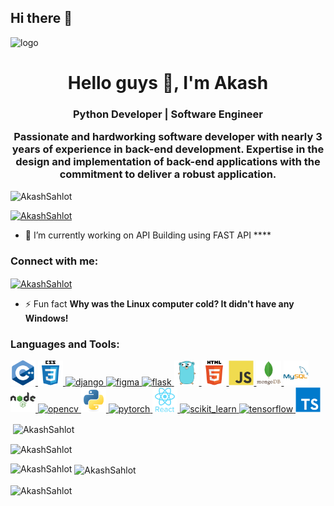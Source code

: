 ## Hi there 👋

<!--
**AkashSahlot** is a ✨ _special_ ✨ repository because its `README.md` (this file) appears on your GitHub profile.

Here are some ideas to get you started:

- 🔭 I’m currently working on ...
- 🌱 I’m currently learning ...
- 👯 I’m looking to collaborate on ...
- 🤔 I’m looking for help with ...
- 💬 Ask me about ...
- 📫 How to reach me: ...
- 😄 Pronouns: ...
- ⚡ Fun fact: ...
-->

![logo](https://i.giphy.com/media/v1.Y2lkPTc5MGI3NjExNTczMHo1d2JoM3B3ZnMzdXpxdWZ0eW9wY3pvbndleHBsaDl1MTlvdiZlcD12MV9pbnRlcm5hbF9naWZfYnlfaWQmY3Q9Zw/LHZyixOnHwDDy/giphy.gif)

<h1 align="center">Hello guys 👋, I'm Akash</h1>
<h3 align="center">Python Developer | Software Engineer

  
Passionate and hardworking software developer with nearly 3 years of experience in back-end development.
Expertise in the design and implementation of back-end applications with the commitment to deliver a robust application.</h3>

<p align="left"> <img src="https://komarev.com/ghpvc/?username=AkashSahlot&label=Profile%20views&color=0e75b6&style=flat" alt="AkashSahlot" /> </p>

<p align="left"> <a href="https://github.com/AkashSahlot/github-profile-trophy"><img src="https://github-profile-trophy.vercel.app/?username=AkashSahlot" alt="AkashSahlot" /></a> </p>


- 🔭 I’m currently working on API Building using FAST API ****

<h3 align="left">Connect with me:</h3>
<p align="left">
<a href="https://www.linkedin.com/in/akash-singh-218705157/" target="blank"><img align="center" src="https://raw.githubusercontent.com/rahuldkjain/github-profile-readme-generator/master/src/images/icons/Social/linked-in-alt.svg" alt="AkashSahlot" height="30" width="40" /></a>
</p>

- ⚡ Fun fact **Why was the Linux computer cold?
It didn't have any Windows!**

<h3 align="left">Languages and Tools:</h3>
<p align="left"> <a href="https://www.w3schools.com/cpp/" target="_blank" rel="noreferrer"> <img src="https://raw.githubusercontent.com/devicons/devicon/master/icons/cplusplus/cplusplus-original.svg" alt="cplusplus" width="40" height="40"/> </a> <a href="https://www.w3schools.com/css/" target="_blank" rel="noreferrer"> <img src="https://raw.githubusercontent.com/devicons/devicon/master/icons/css3/css3-original-wordmark.svg" alt="css3" width="40" height="40"/> </a> <a href="https://www.djangoproject.com/" target="_blank" rel="noreferrer"> <img src="https://cdn.worldvectorlogo.com/logos/django.svg" alt="django" width="40" height="40"/> </a> <a href="https://www.figma.com/" target="_blank" rel="noreferrer"> <img src="https://www.vectorlogo.zone/logos/figma/figma-icon.svg" alt="figma" width="40" height="40"/> </a> <a href="https://flask.palletsprojects.com/" target="_blank" rel="noreferrer"> <img src="https://www.vectorlogo.zone/logos/pocoo_flask/pocoo_flask-icon.svg" alt="flask" width="40" height="40"/> </a> <a href="https://golang.org" target="_blank" rel="noreferrer"> <img src="https://raw.githubusercontent.com/devicons/devicon/master/icons/go/go-original.svg" alt="go" width="40" height="40"/> </a> <a href="https://www.w3.org/html/" target="_blank" rel="noreferrer"> <img src="https://raw.githubusercontent.com/devicons/devicon/master/icons/html5/html5-original-wordmark.svg" alt="html5" width="40" height="40"/> </a> <a href="https://developer.mozilla.org/en-US/docs/Web/JavaScript" target="_blank" rel="noreferrer"> <img src="https://raw.githubusercontent.com/devicons/devicon/master/icons/javascript/javascript-original.svg" alt="javascript" width="40" height="40"/> </a> <a href="https://www.mongodb.com/" target="_blank" rel="noreferrer"> <img src="https://raw.githubusercontent.com/devicons/devicon/master/icons/mongodb/mongodb-original-wordmark.svg" alt="mongodb" width="40" height="40"/> </a> <a href="https://www.mysql.com/" target="_blank" rel="noreferrer"> <img src="https://raw.githubusercontent.com/devicons/devicon/master/icons/mysql/mysql-original-wordmark.svg" alt="mysql" width="40" height="40"/> </a> <a href="https://nodejs.org" target="_blank" rel="noreferrer"> <img src="https://raw.githubusercontent.com/devicons/devicon/master/icons/nodejs/nodejs-original-wordmark.svg" alt="nodejs" width="40" height="40"/> </a> <a href="https://opencv.org/" target="_blank" rel="noreferrer"> <img src="https://www.vectorlogo.zone/logos/opencv/opencv-icon.svg" alt="opencv" width="40" height="40"/> </a> <a href="https://www.python.org" target="_blank" rel="noreferrer"> <img src="https://raw.githubusercontent.com/devicons/devicon/master/icons/python/python-original.svg" alt="python" width="40" height="40"/> </a> <a href="https://pytorch.org/" target="_blank" rel="noreferrer"> <img src="https://www.vectorlogo.zone/logos/pytorch/pytorch-icon.svg" alt="pytorch" width="40" height="40"/> </a> <a href="https://reactjs.org/" target="_blank" rel="noreferrer"> <img src="https://raw.githubusercontent.com/devicons/devicon/master/icons/react/react-original-wordmark.svg" alt="react" width="40" height="40"/> </a> <a href="https://scikit-learn.org/" target="_blank" rel="noreferrer"> <img src="https://upload.wikimedia.org/wikipedia/commons/0/05/Scikit_learn_logo_small.svg" alt="scikit_learn" width="40" height="40"/> </a> <a href="https://www.tensorflow.org" target="_blank" rel="noreferrer"> <img src="https://www.vectorlogo.zone/logos/tensorflow/tensorflow-icon.svg" alt="tensorflow" width="40" height="40"/> </a> <a href="https://www.typescriptlang.org/" target="_blank" rel="noreferrer"> <img src="https://raw.githubusercontent.com/devicons/devicon/master/icons/typescript/typescript-original.svg" alt="typescript" width="40" height="40"/> </a> </p>

<p>&nbsp;<img align="center" src="https://github-readme-stats.vercel.app/api?username=AkashSahlot&show_icons=true&locale=en" alt="AkashSahlot" /></p>

<p><img align="center" src="https://github-readme-streak-stats.herokuapp.com/?user=AkashSahlot&" alt="AkashSahlot" /></p>



<p><img align="left" src="https://github-readme-stats.vercel.app/api/top-langs?username=AkashSahlot&show_icons=true&locale=en&layout=compact" alt="AkashSahlot" /></p>

<p>&nbsp;<img align="center" src="https://github-readme-stats.vercel.app/api?username=AkashSahlot&show_icons=true&locale=en" alt="AkashSahlot" /></p>

<p><img align="center" src="https://github-readme-streak-stats.herokuapp.com/?user=AkashSahlot&" alt="AkashSahlot" /></p>
